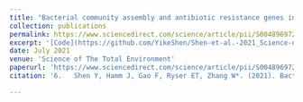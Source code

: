 ```yaml
---
title: "Bacterial community assembly and antibiotic resistance genes in the lettuce-soil system upon antibiotic exposure"
collection: publications
permalink: https://www.sciencedirect.com/science/article/pii/S0048969721013231
excerpt: '[Code](https://github.com/YikeShen/Shen-et-al.-2021_Science-of-the-Total-Environment), https://github.com/YikeShen/Shen-et-al.-2021_Science-of-the-Total-Environment.'
date: July 2021
venue: 'Science of The Total Environment'
paperurl: 'https://www.sciencedirect.com/science/article/pii/S0048969721013231'
citation: '6.	Shen Y, Hamm J, Gao F, Ryser ET, Zhang W*. (2021). Bacterial community assembly and antibiotic resistance genes in the lettuce-soil system upon antibiotic exposure. Science of The Total Environment, 778, 146255.'

---
```

